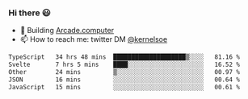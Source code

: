 ### Hi there 😃

- 🔨 Building [Arcade.computer](https://arcade.computer)
- 📫 How to reach me: twitter DM [@kernelsoe](https://twitter.com/kernelsoe)

<!--START_SECTION:waka-->

```txt
TypeScript   34 hrs 48 mins  ████████████████████▒░░░░   81.16 %
Svelte       7 hrs 5 mins    ████░░░░░░░░░░░░░░░░░░░░░   16.52 %
Other        24 mins         ▒░░░░░░░░░░░░░░░░░░░░░░░░   00.97 %
JSON         16 mins         ░░░░░░░░░░░░░░░░░░░░░░░░░   00.64 %
JavaScript   15 mins         ░░░░░░░░░░░░░░░░░░░░░░░░░   00.61 %
```

<!--END_SECTION:waka-->
